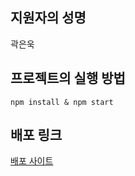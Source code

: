 ## 지원자의 성명

곽은욱

## 프로젝트의 실행 방법

```
npm install & npm start
```

## 배포 링크

[배포 사이트](http://wanted-pre-onboarding-woogie.s3-website.ap-northeast-2.amazonaws.com)
